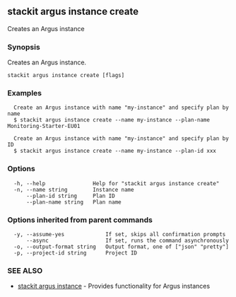 ## stackit argus instance create

Creates an Argus instance

### Synopsis

Creates an Argus instance.

```
stackit argus instance create [flags]
```

### Examples

```
  Create an Argus instance with name "my-instance" and specify plan by name
  $ stackit argus instance create --name my-instance --plan-name Monitoring-Starter-EU01

  Create an Argus instance with name "my-instance" and specify plan by ID
  $ stackit argus instance create --name my-instance --plan-id xxx
```

### Options

```
  -h, --help               Help for "stackit argus instance create"
  -n, --name string        Instance name
      --plan-id string     Plan ID
      --plan-name string   Plan name
```

### Options inherited from parent commands

```
  -y, --assume-yes             If set, skips all confirmation prompts
      --async                  If set, runs the command asynchronously
  -o, --output-format string   Output format, one of ["json" "pretty"]
  -p, --project-id string      Project ID
```

### SEE ALSO

* [stackit argus instance](./stackit_argus_instance.md)	 - Provides functionality for Argus instances

